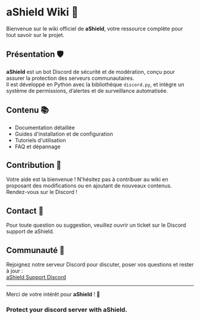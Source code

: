 # aShield Wiki 🔰

Bienvenue sur le wiki officiel de **aShield**, votre ressource complète pour tout savoir sur le projet.

## Présentation 🛡️

**aShield** est un bot Discord de sécurité et de modération, conçu pour assurer la protection des serveurs communautaires.  
Il est développé en Python avec la bibliothèque `discord.py`, et intègre un système de permissions, d’alertes et de surveillance automatisée.

## Contenu 📚

- Documentation détaillée  
- Guides d'installation et de configuration  
- Tutoriels d'utilisation  
- FAQ et dépannage  

## Contribution 🤝

Votre aide est la bienvenue ! N'hésitez pas à contribuer au wiki en proposant des modifications ou en ajoutant de nouveaux contenus. Rendez-vous sur le Discord !

## Contact 📩

Pour toute question ou suggestion, veuillez ouvrir un ticket sur le Discord support de aShield.

## Communauté 💬

Rejoignez notre serveur Discord pour discuter, poser vos questions et rester à jour :  
[aShield Support Discord](https://discord.gg/mf5VH4eMc7)

---

Merci de votre intérêt pour **aShield** ! 🙏

### Protect your discord server with aShield.
